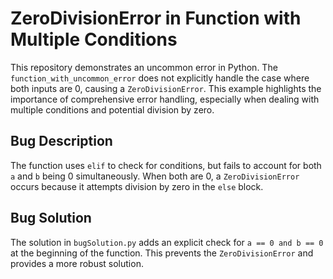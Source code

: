 # ZeroDivisionError in Function with Multiple Conditions

This repository demonstrates an uncommon error in Python. The `function_with_uncommon_error` does not explicitly handle the case where both inputs are 0, causing a `ZeroDivisionError`. This example highlights the importance of comprehensive error handling, especially when dealing with multiple conditions and potential division by zero.

## Bug Description

The function uses `elif` to check for conditions, but fails to account for both `a` and `b` being 0 simultaneously. When both are 0, a `ZeroDivisionError` occurs because it attempts division by zero in the `else` block. 

## Bug Solution

The solution in `bugSolution.py` adds an explicit check for `a == 0 and b == 0` at the beginning of the function.  This prevents the `ZeroDivisionError` and provides a more robust solution.